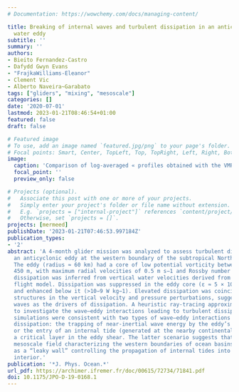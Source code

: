 ```yaml
---
# Documentation: https://wowchemy.com/docs/managing-content/

title: Breaking of internal waves and turbulent dissipation in an anticyclonic mode
  water eddy
subtitle: ''
summary: ''
authors:
- Bieito Fernandez-Castro
- Dafydd Gwyn Evans
- "FrajkaWilliams-Eleanor"
- Clement Vic
- Alberto Naveira~Garabato
tags: ["gliders", "mixing", "mesoscale"]
categories: []
date: '2020-07-01'
lastmod: 2023-01-21T08:46:54+01:00
featured: false
draft: false

# Featured image
# To use, add an image named `featured.jpg/png` to your page's folder.
# Focal points: Smart, Center, TopLeft, Top, TopRight, Left, Right, BottomLeft, Bottom, BottomRight.
image:
  caption: 'Comparison of log-averaged « profiles obtained with the VMP microstructure profiler during the MerMEED cruises (lines: gray solid for MerMEED II (November), gray dashed for MerMEED III (March), black for both cruises) and the glider estimates (markers: triangles for dives, squares for climbs, and solid circles for both). The value of the cE constant shown was obtained by least squares minimization of the difference between the log-averaged profiles.'
  focal_point: ''
  preview_only: false

# Projects (optional).
#   Associate this post with one or more of your projects.
#   Simply enter your project's folder or file name without extension.
#   E.g. `projects = ["internal-project"]` references `content/project/deep-learning/index.md`.
#   Otherwise, set `projects = []`.
projects: [mermeed]
publishDate: '2023-01-21T07:46:53.997184Z'
publication_types:
- '2'
abstract: 'A 4-month glider mission was analyzed to assess turbulent dissipation in
  an anticyclonic eddy at the western boundary of the subtropical North Atlantic.
  The eddy (radius ≈ 60 km) had a core of low potential vorticity between 100 and
  450 m, with maximum radial velocities of 0.5 m s−1 and Rossby number ≈ −0.1. Turbulent
  dissipation was inferred from vertical water velocities derived from the glider
  flight model. Dissipation was suppressed in the eddy core (ε ≈ 5 × 10−10 W kg−1)
  and enhanced below it (>10−9 W kg−1). Elevated dissipation was coincident with quasiperiodic
  structures in the vertical velocity and pressure perturbations, suggesting internal
  waves as the drivers of dissipation. A heuristic ray-tracing approximation was used
  to investigate the wave–eddy interactions leading to turbulent dissipation. Ray-tracing
  simulations were consistent with two types of wave–eddy interactions that may induce
  dissipation: the trapping of near-inertial wave energy by the eddy’s relative vorticity,
  or the entry of an internal tide (generated at the nearby continental slope) to
  a critical layer in the eddy shear. The latter scenario suggests that the intense
  mesoscale field characterizing the western boundaries of ocean basins might act
  as a “leaky wall” controlling the propagation of internal tides into the basin’s
  interior.'
publication: '*J. Phys. Ocean.*'
url_pdf: https://archimer.ifremer.fr/doc/00615/72734/71841.pdf
doi: 10.1175/JPO-D-19-0168.1
---
```

